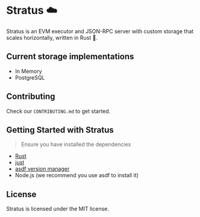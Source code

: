 # Stratus ☁️

Stratus is an EVM executor and JSON-RPC server with custom storage that scales horizontally, written in Rust 🦀.

## Current storage implementations

- In Memory
- PostgreSQL

## Contributing

Check our `CONTRIBUTING.md` to get started.

## Getting Started with Stratus

> Ensure you have installed the dependencies

- [Rust](https://www.rust-lang.org/tools/install)
- [just](https://github.com/casey/just)
- [asdf version manager](https://asdf-vm.com/)
- Node.js (we recommend you use asdf to install it)

## License

Stratus is licensed under the MIT license.